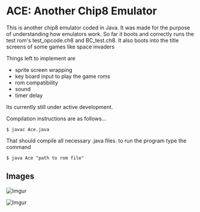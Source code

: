 

# ACE: Another Chip8 Emulator
This is another chip8 emulator coded in Java. It was made for the purpose of understanding how emulators work.
So far it boots and correctly runs the test rom's test_opcode.ch8 and BC_test.ch8. It also boots into the title screens
of some games like space invaders

Things left to implement are

* sprite screen wrapping
* key board input to play the game roms
* rom compatibility
* sound
* timer delay

Its currently still under active development.

Compilation instructions are as follows...

	$ javac Ace.java

That should compile all necessary .java files. to run the program type the command

	$ java Ace "path to rom file"

## Images
![Imgur](https://i.imgur.com/uCrcYWT.png)

![Imgur](https://i.imgur.com/8jE8oXQ.png)
